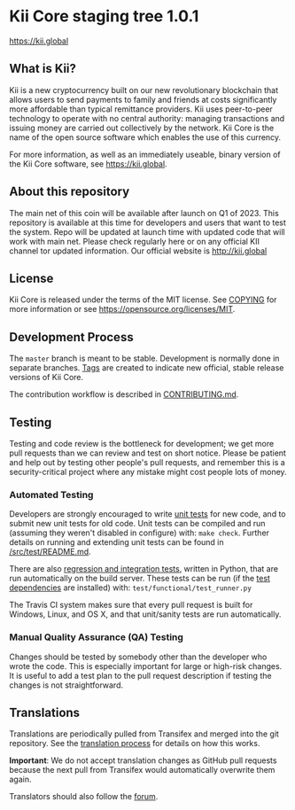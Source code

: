 Kii Core staging tree 1.0.1
===========================

https://kii.global


What is Kii?
-------------

Kii is a new cryptocurrency built on our new revolutionary blockchain that allows users to send payments to family and friends at costs significantly more affordable than typical remittance providers. Kii uses peer-to-peer technology to operate with no central authority: managing transactions and issuing money are carried out collectively by the network. Kii Core is the name of the open source software which enables the use of this currency.

For more information, as well as an immediately useable, binary version of
the Kii Core software, see https://kii.global.

About this repository
-------------

The main net of this coin will be available after launch on Q1 of 2023. This repository is available at this time for developers and users that want to test the system. Repo will be updated at launch time with updated code that will work with main net. Please check regularly here or on any official KII channel tor updated information. Our official website is http://kii.global


License
-------

Kii Core is released under the terms of the MIT license. See [COPYING](COPYING) for more
information or see https://opensource.org/licenses/MIT.

Development Process
-------------------

The `master` branch is meant to be stable. Development is normally done in separate branches.
[Tags](https://github.com/kiiglobal/kii-core/tags) are created to indicate new official,
stable release versions of Kii Core.

The contribution workflow is described in [CONTRIBUTING.md](CONTRIBUTING.md).

Testing
-------

Testing and code review is the bottleneck for development; we get more pull
requests than we can review and test on short notice. Please be patient and help out by testing
other people's pull requests, and remember this is a security-critical project where any mistake might cost people
lots of money.

### Automated Testing

Developers are strongly encouraged to write [unit tests](src/test/README.md) for new code, and to
submit new unit tests for old code. Unit tests can be compiled and run
(assuming they weren't disabled in configure) with: `make check`. Further details on running
and extending unit tests can be found in [/src/test/README.md](/src/test/README.md).

There are also [regression and integration tests](/test), written
in Python, that are run automatically on the build server.
These tests can be run (if the [test dependencies](/test) are installed) with: `test/functional/test_runner.py`

The Travis CI system makes sure that every pull request is built for Windows, Linux, and OS X, and that unit/sanity tests are run automatically.

### Manual Quality Assurance (QA) Testing

Changes should be tested by somebody other than the developer who wrote the
code. This is especially important for large or high-risk changes. It is useful
to add a test plan to the pull request description if testing the changes is
not straightforward.

Translations
------------

Translations are periodically pulled from Transifex and merged into the git repository. See the
[translation process](doc/translation_process.md) for details on how this works.

**Important**: We do not accept translation changes as GitHub pull requests because the next
pull from Transifex would automatically overwrite them again.

Translators should also follow the [forum](https://kii.global/).

